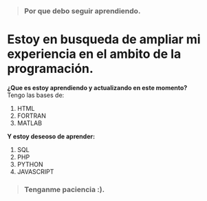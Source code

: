 >### Por que debo seguir aprendiendo.
# Estoy en busqueda de ampliar mi experiencia en el ambito de la programación.

**¿Que es estoy aprendiendo y actualizando en este momento?**<br>
Tengo las bases de:
1. HTML
2. FORTRAN
3. MATLAB

**Y estoy deseoso de aprender:**
1. SQL
2. PHP
3. PYTHON
4. JAVASCRIPT
>### Tenganme paciencia :).



